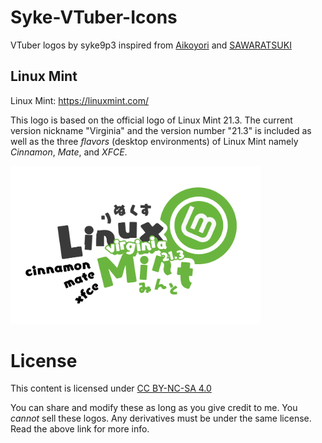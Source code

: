 # Syke-VTuber-Icons

VTuber logos by syke9p3 inspired from [Aikoyori](https://github.com/Aikoyori/ProgrammingVTuberLogos/) and [SAWARATSUKI](https://github.com/SAWARATSUKI/KawaiiLogos) 

## Linux Mint
Linux Mint: https://linuxmint.com/

This logo is based on the official logo of Linux Mint 21.3. The current version nickname "Virginia" and the version number "21.3" is included as well as the three *flavors* (desktop environments) of Linux Mint namely *Cinnamon*, *Mate*, and *XFCE*. 

<img width="400" src="Linux Mint/Mint.png">

# License
This content is licensed under [CC BY-NC-SA 4.0](https://creativecommons.org/licenses/by-nc-sa/4.0/deed.en)

You can share and modify these as long as you give credit to me. You *cannot*
sell these logos. Any derivatives must be under the same license. Read the
above link for more info.